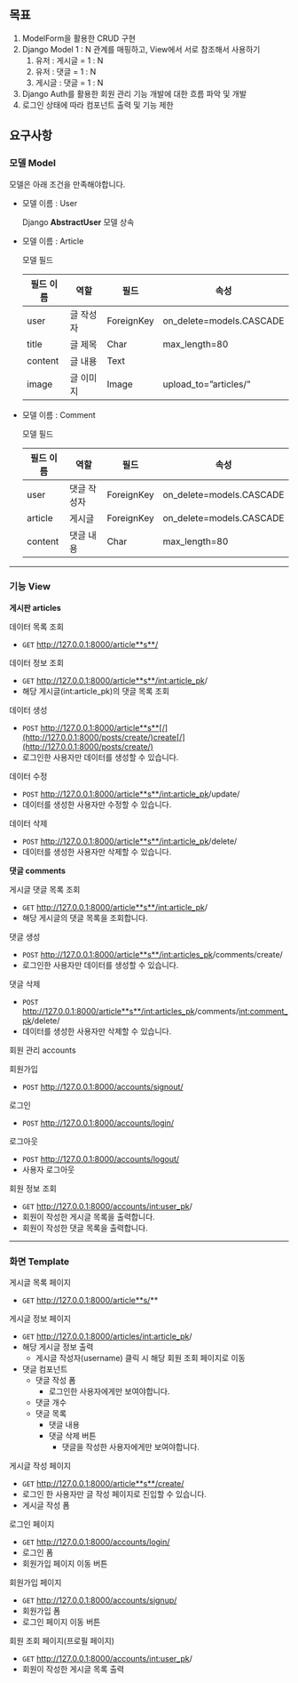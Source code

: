 ## 목표

1. ModelForm을 활용한 CRUD 구현
2. Django Model 1 : N 관계를 매핑하고, View에서 서로 참조해서 사용하기
   1. 유저 : 게시글 = 1 : N
   2. 유저 : 댓글 = 1 : N
   3. 게시글 : 댓글 = 1 : N
3. Django Auth를 활용한 회원 관리 기능 개발에 대한 흐름 파악 및 개발
4. 로그인 상태에 따라 컴포넌트 출력 및 기능 제한

## 요구사항

### 모델 Model

모델은 아래 조건을 만족해야합니다.

- 모델 이름 : User

  Django **AbstractUser** 모델 상속

- 모델 이름 : Article

  모델 필드

  | 필드 이름 | 역할      | 필드       | 속성                     |
  | --------- | --------- | ---------- | ------------------------ |
  | user      | 글 작성자 | ForeignKey | on_delete=models.CASCADE |
  | title     | 글 제목   | Char       | max_length=80            |
  | content   | 글 내용   | Text       |                          |
  | image     | 글 이미지 | Image      | upload_to=”articles/”    |

- 모델 이름 : Comment

  모델 필드

  | 필드 이름 | 역할        | 필드       | 속성                     |
  | --------- | ----------- | ---------- | ------------------------ |
  | user      | 댓글 작성자 | ForeignKey | on_delete=models.CASCADE |
  | article   | 게시글      | ForeignKey | on_delete=models.CASCADE |
  | content   | 댓글 내용   | Char       | max_length=80            |

---

### 기능 View

**게시판 articles** 

데이터 목록 조회

- `GET` http://127.0.0.1:8000/article**s**/

데이터 정보 조회

- `GET` http://127.0.0.1:8000/article**s**/<int:article_pk>/
- 해당 게시글(int:article_pk)의 댓글 목록 조회

데이터 생성

- `POST` http://127.0.0.1:8000/article**s**[/](http://127.0.0.1:8000/posts/create/)create[/](http://127.0.0.1:8000/posts/create/)
- 로그인한 사용자만 데이터를 생성할 수 있습니다.

데이터 수정

- `POST` http://127.0.0.1:8000/article**s**/<int:article_pk>/update/
- 데이터를 생성한 사용자만 수정할 수 있습니다.

데이터 삭제

- `POST` http://127.0.0.1:8000/article**s**/<int:article_pk>/delete/
- 데이터를 생성한 사용자만 삭제할 수 있습니다.

**댓글 comments**

게시글 댓글 목록 조회

- `GET` http://127.0.0.1:8000/article**s**/<int:article_pk>/
- 해당 게시글의 댓글 목록을 조회합니다.

댓글 생성

- `POST` http://127.0.0.1:8000/article**s**/<int:articles_pk>/comments/create/
- 로그인한 사용자만 데이터를 생성할 수 있습니다.

댓글 삭제

- `POST` http://127.0.0.1:8000/article**s**/<int:articles_pk>/comments/<int:comment_pk>/delete/
- 데이터를 생성한 사용자만 삭제할 수 있습니다.

회원 관리 accounts 

회원가입

- `POST` http://127.0.0.1:8000/accounts/signout/

로그인

- `POST` http://127.0.0.1:8000/accounts/login/

로그아웃

- `POST` http://127.0.0.1:8000/accounts/logout/
- 사용자 로그아웃

회원 정보 조회

- `GET` http://127.0.0.1:8000/accounts/<int:user_pk>/
- 회원이 작성한 게시글 목록을 출력합니다.
- 회원이 작성한 댓글 목록을 출력합니다.

---

### 화면 Template

게시글 목록 페이지

- `GET` http://127.0.0.1:8000/article**s/**

게시글 정보 페이지

- `GET` http://127.0.0.1:8000/articles/<int:article_pk>/
- 해당 게시글 정보 출력
  - 게시글 작성자(username) 클릭 시 해당 회원 조회 페이지로 이동
- 댓글 컴포넌트
  - 댓글 작성 폼
    - 로그인한 사용자에게만 보여야합니다.
  - 댓글 개수
  - 댓글 목록
    - 댓글 내용
    - 댓글 삭제 버튼
      - 댓글을 작성한 사용자에게만 보여야합니다.

게시글 작성 페이지

- `GET` http://127.0.0.1:8000/article**s**/create/
- 로그인 한 사용자만 글 작성 페이지로 진입할 수 있습니다.
- 게시글 작성 폼

로그인 페이지

- `GET` http://127.0.0.1:8000/accounts/login/
- 로그인 폼
- 회원가입 페이지 이동 버튼

회원가입 페이지

- `GET` http://127.0.0.1:8000/accounts/signup/
- 회원가입 폼
- 로그인 페이지 이동 버튼

회원 조회 페이지(프로필 페이지)

- `GET` http://127.0.0.1:8000/accounts/<int:user_pk>/
- 회원이 작성한 게시글 목록 출력